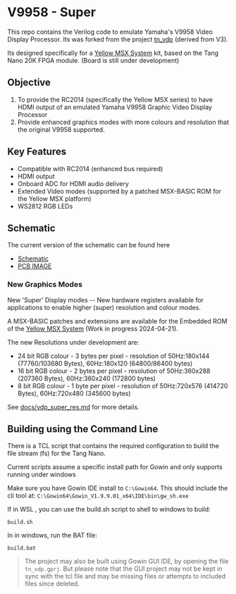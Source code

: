 # V9958 - Super

This repo contains the Verilog code to emulate Yamaha's V9958 Video Display Processor.  Its was forked from the project [tn_vdp](https://github.com/lfantoniosi/tn_vdp) (derived from V3).

Its designed specifically for a [Yellow MSX System](https://www.tindie.com/stores/dinotron/) kit, based on the Tang Nano 20K FPGA module.  (Board is still under development)

## Objective

1. To provide the RC2014 (specifically the Yellow MSX series) to have HDMI output of an emulated Yamaha V9958 Graphic Video Display Processor
2. Provide enhanced graphics modes with more colours and resolution that the original V9958 supported.

## Key Features

* Compatible with RC2014 (enhanced bus required)
* HDMI output
* Onboard ADC for HDMI audio delivery
* Extended Video modes (supported by a patched MSX-BASIC ROM for the Yellow MSX platform)
* WS2812 RGB LEDs

## Schematic

The current version of the schematic can be found here

* [Schematic](./docs/SCHEMATIC.pdf)
* [PCB IMAGE](./docs/PCB-IMAGE.pdf)

### New Graphics Modes

New 'Super' Display modes -- New hardware registers available for applications to enable higher (super) resolution and colour modes.

A MSX-BASIC patches and extensions are available for the Embedded ROM of the [Yellow MSX System](https://github.com/vipoo/yellow-msx-series-for-rc2014) (Work in progress 2024-04-21).

The new Resolutions under development are:

* 24 bit RGB colour - 3 bytes per pixel - resolution of 50Hz:180x144 (77760/103680 Bytes), 60Hz:180x120 (64800/86400 bytes)
* 16 bit RGB colour - 2 bytes per pixel - resolution of 50Hz:360x288 (207360 Bytes), 60Hz:360x240 (172800 bytes)
* 8 bit RGB colour - 1 byte per pixel - resolution of 50Hz:720x576 (414720 Bytes), 60Hz:720x480 (345600 bytes)

See [docs/vdp_super_res.md](./docs/vdp_super_res.md) for more details.

## Building using the Command Line

There is a TCL script that contains the required configuration to build the file stream (fs) for the Tang Nano.

Current scripts assume a specific install path for Gowin and only supports running under windows

Make sure you have Gowin IDE install to `C:\Gowin64`.  This should include the cli tool at: `C:\Gowin64\Gowin_V1.9.9.01_x64\IDE\bin\gw_sh.exe`

If in WSL , you can use the build.sh script to shell to windows to build:

```
build.sh
```

In in windows, run the BAT file:

```
build.bat
```

> The project may also be built using Gowin GUI IDE, by opening the file `tn_vdp.gprj`.  But please note that the GUI project may not be kept in sync with the tcl file and may be missing files or attempts to included files since deleted.
